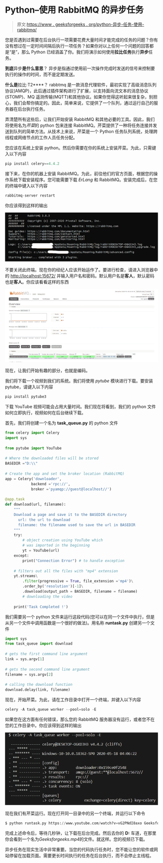 # Python–使用 RabbitMQ 的异步任务

> 原文:[https://www . geeksforgeeks . org/python-异步-任务-使用-rabbitmq/](https://www.geeksforgeeks.org/python-asynchronous-task-using-rabbitmq/)

您是否遇到过需要在后台执行一项需要花费大量时间才能完成的任务的问题？你有没有想过在一定时间间隔后执行一项任务？如果你对以上任何一个问题的回答都是“是”，那么 Python 已经涵盖了你。我们将演示如何使用**拉比任务**执行**异步**任务。

**到底**异步**是什么意思**？
异步是指通过使用前一次操作完成时发送的信号来控制要执行的操作的时间，而不是定期发送。

**什么是**拉比·T2****？
rabbtmq 是一款消息代理软件，最初实现了高级消息队列协议(AMQP)，此后通过插件架构进行了扩展，以支持面向流文本的消息协议(STOMP)、MQ 遥测传输(MQTT)和其他协议。如果你觉得这听起来很复杂，别担心，我们会帮你搞定的。因此，简单来说，它提供了一个队列，通过运行自己的服务器在后台执行任务。

弄清楚所有这些后，让我们开始安装 RabbitMQ 和其他必要的工具。因此，我们将使用名为*芹菜*的 python 包来连接 RabbitMQ。芹菜提供了一种将任务连接并发送到队列的简单方法。从技术上来说，芹菜是一个 Python 任务队列系统，处理跨线程或网络节点的工作人员任务分配。

您应该在系统上安装 python。然后你需要在你的系统上安装芹菜。为此，只需键入以下内容

```py
pip install celery==4.4.2
```

接下来，在你的机器上安装 RabbitMQ。为此，前往他们的官方页面，根据您的操作系统下载安装程序。您可能需要下载 *ErLang* 和 RabbitMQ。安装完成后，在您的终端中键入以下内容

```py
rabbitmq-server restart
```

你应该得到这样的输出

![RabbitMQ terminal](img/29ed34a44c5d9954372cd122a1e3f2e4.png)

不要关闭此终端。现在你的经纪人应该开始运作了。要进行检查，请进入浏览器中的 [http://localhost:15672/](http://localhost:15672/) 并输入用户名和密码。默认用户名是**客人**，默认密码也是**客人**。你应该看看这样的东西

![RabbitMQ localhost](img/a6353ef0c2b2287a4f053b7e0a474142.png)

现在，让我们开始有趣的部分，也就是编码。

我们将下载一个视频到我们的系统。我们将使用 *pytube* 模块进行下载。要安装 pytube，请键入以下内容

```py
pip install pytube3
```

下载 YouTube 视频可能会占用大量时间。我们现在将看到，我们的 python 文件如何立即执行，视频如何在后台继续下载。

首先，我们将创建一个名为 **task_queue.py** 的 python 文件

```py
from celery import Celery
import sys

from pytube import YouTube

# Where the downloaded files will be stored
BASEDIR ="D:\\"

# Create the app and set the broker location (RabbitMQ)
app = Celery('downloader',
            backend ='rpc://',
            broker ='pyamqp://guest@localhost//')

@app.task
def download(url, filename):
    """
    Download a page and save it to the BASEDIR directory
      url: the url to download
      filename: the filename used to save the url in BASEDIR
    """
    try:
        # object creation using YouTube which
        # was imported in the beginning
        yt = YouTube(url)
    except:
        print("Connection Error") # to handle exception

    # filters out all the files with "mp4" extension
    yt.streams\
        .filter(progressive = True, file_extension ='mp4')\
        .order_by('resolution')[-1]\
        .download(output_path = BASEDIR, filename = filename) 
        # downloading the video

    print('Task Completed !')
```

我们需要另一个 python 文件来运行这段代码(您可以在同一个文件中执行，但是从另一个文件中调用函数是一个很好的做法)。用名称 **runtask.py** 创建另一个文件

```py
import sys
from task_queue import download

# gets the first command line argument
link = sys.argv[1]

# gets the second command line argument
filename = sys.argv[2]

# calling the download function
download.delay(link, filename)
```

现在，开始芹菜。为此，请在工作目录中打开一个终端，并键入以下内容

```py
celery -A task_queue worker --pool=solo -E
```

如果您在这方面有任何错误，那么您的 RabbitMQ 服务器没有运行，或者您不在您的工作目录中。你应该得到这样的输出

![Celery](img/79c37a1c5278900cc6e0ecda5c2a1578.png)

现在我们有芹菜运行。现在打开同一目录中的另一个终端，并运行以下命令

```py
$ python runtask.py https://www.youtube.com/watch?v=vG2PNdI8axo Geeksforgeeks
```

完成上述命令后，等待几秒钟，让下载在后台完成。然后去你的 **D:** 车道，在那里你会看到一个名为*Geeksforgeeks.mp4*的文件。就这样。您的视频已下载。

异步任务在现实生活中非常重要。当您的代码执行任务时，您不能让您的软件或网站停留在加载页面。需要更长时间执行的任务在后台执行，而不会停止主线程。